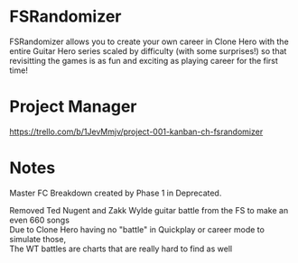 # FSRandomizer
FSRandomizer allows you to create your own career in Clone Hero with the entire Guitar Hero series scaled by difficulty (with some surprises!) so that revisitting the games is as fun and exciting as playing career for the first time!

# Project Manager
https://trello.com/b/1JevMmjv/project-001-kanban-ch-fsrandomizer

# Notes

Master FC Breakdown created by Phase 1 in Deprecated.

Removed Ted Nugent and Zakk Wylde guitar battle from the FS to make an even 660 songs\
Due to Clone Hero having no "battle" in Quickplay or career mode to simulate those,\
The WT battles are charts that are really hard to find as well
